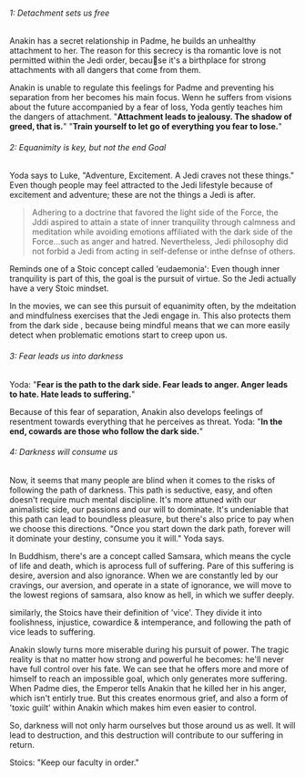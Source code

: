 ######  1: Detachment sets us free

Anakin has a secret relationship in Padme, he builds an unhealthy attachment to her. The reason for this secrecy is tha romantic love is not permitted within the Jedi order, because it's a birthplace for strong attachments with all dangers that come from them. 

Anakin is unable to regulate this feelings for Padme and preventing his separation from her becomes his main focus. Wenn he suffers from visions about the future accompanied by a fear of loss, Yoda gently teaches him the dangers of attachment. "**Attachment leads to jealousy. The shadow of greed, that is.**" "**Train yourself to let go of everything you fear to lose.**"



###### 2: Equanimity is key, but not the end Goal

 Yoda says to Luke, "Adventure, Excitement. A Jedi craves not these things." Even though people may feel attracted to the Jedi lifestyle because of excitement and adventure; these are not the things a Jedi is after. 

> Adhering to a doctrine that favored the light side of the Force, the Jddi aspired to attain a state of inner tranquility through calmness and meditation while avoiding emotions affiliated with the dark side of the Force…such as anger and hatred. Nevertheless, Jedi philosophy did not forbid a Jedi from acting in self-defense or inthe defnse of others.

Reminds one of  a Stoic concept called 'eudaemonia': Even though inner tranquility is part of this, the goal is the pursuit of virtue. So the Jedi actually have a very Stoic mindset. 

In the movies, we can see this pursuit of equanimity often, by the mdeitation and mindfulness exercises that the Jedi engage in. This also protects them from the dark side , because being mindful means that we can more easily detect when problematic emotions start to creep upon us. 

###### 3: Fear leads us into darkness

Yoda: "**Fear is the path to the dark side. Fear leads to anger. Anger leads to hate. Hate leads to suffering.**"

Because of this fear of separation, Anakin also develops feelings of resentment towards everything that he perceives as threat. Yoda: "**In the end, cowards are those who follow the dark side.**" 

###### 4: Darkness will consume us

Now, it seems that many people are blind when it comes to the risks of  following the path of darkness. This path is seductive, easy, and often doesn't require much mental discipline. It's more attuned with our animalistic side, our passions and our will to dominate. It's undeniable that this path can lead to boundless pleasure, but there's also price to pay when we choose this directions. "Once you start down the dark path, forever will it dominate your destiny, consume you it will." Yoda says. 

In Buddhism, there's are a concept called Samsara, which means the cycle of life and death, which is aprocess full of suffering. Pare of this suffering is desire, aversion and also ignorance. When we are constantly led by our cravings, our aversion, and operate in a state of ignorance, we will move to the lowest regions of samsara, also know as hell, in which we suffer deeply.

similarly, the Stoics have their definition of 'vice'. They divide it into foolishness, injustice, cowardice & intemperance, and following the path of vice leads to suffering. 

Anakin slowly turns more miserable during his pursuit of power. The tragic reality is that no matter how strong and powerful he becomes: he'll never have full control over his fate. We can see that he offers more and more of himself to reach an impossible goal, which only generates more suffering. When Padme dies, the Emperor tells Anakin that he killed her in his anger, which isn't entirly true. But this creates enormous grief, and also a form of 'toxic guilt' within Anakin which makes him even easier to control. 

So, darkness will not only harm ourselves but those around us as well. It will  lead to destruction, and this destruction will contribute to our suffering in return.

Stoics: "Keep our faculty in order."







